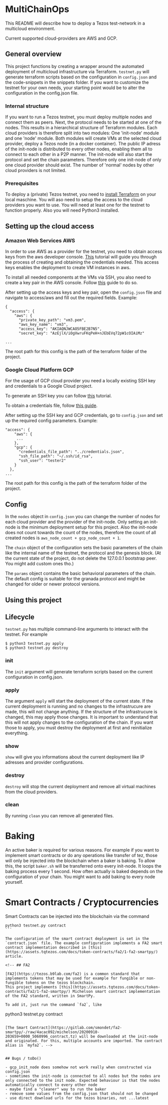 # MultiChainOps

This README will describe how to deploy a Tezos test-network in a multicloud environment.

Current supported cloud-providers are AWS and GCP.

## General overview

This project functions by creating a wrapper around the automated deployment of multicloud infrastructure via Terraform. `testnet.py` will generate terraform scripts based on the configuration in `config.json` and the code-snippets in the snippets folder.
If you want to customize the testnet for your own needs, your starting point would be to alter the configuration in the config.json file.

### Internal structure

If you want to run a Tezos testnet, you must deploy multiple nodes and connect them as peers.
Next, the protocol needs to be started at one of the nodes. This results in a hierarchical structure of Terraform modules. Each cloud providers is therefore split into two modules: One 'init-node' module and one 'node' module. Both modules will create VMs at the selected cloud provider, deploy a Tezos node (in a docker container).
The public IP adress of the init-node is distributed to every other nodes, enabling them all to connect to each other in a P2P manner. The init-node will also start the protocol and set the chain parameters. Therefore only one init-node of only one cloud provider should exist. The number of 'normal' nodes by other cloud providers is not limited.

### Prerequisites

To deploy a (private) Tezos testnet, you need to [install Terraform](https://learn.hashicorp.com/tutorials/terraform/install-cli) on your local maschine. You will aso need to setup the access to the cloud providers you want to use. You will need at least one for the testnet to function properly.
Also you will need Python3 installed.

## Setting up the cloud access

### Amazon Web Services AWS

In order to use AWS as a provider for the testnet, you need to obtain access keys from the aws developer console. [This](https://docs.aws.amazon.com/powershell/latest/userguide/pstools-appendix-sign-up.html) tutorial will guide you through the process of creating and obtaining the credentials needed.
This access keys enables the deployment to create VM instances in aws.

To install all needed components at the VMs via SSH, you also need to create a key pair in the AWS console. Follow [this](https://docs.aws.amazon.com/servicecatalog/latest/adminguide/getstarted-keypair.html) guide to do so.

After setting up the access keys and key pair, open the `config.json` file and navigate to access/aws and fill out the required fields. Example:

```
{
  "access": {
    "aws": {
      "private_key_path": "vm3.pem",
      "aws_key_name": "vm3",
      "access_key": "AKIAQNJWCAO5FBE2B7N5",
      "secret_key": "AzEjlX/iOgVwruFKqPeH+nJEbEVq72pW1cOIAiMz"

...
```

The root path for this config is the path of the terraform folder of the project.

### Google Cloud Platform GCP

For the usage of GCP cloud provider you need a locally existing SSH key and credentials to a Google Cloud project.

To generate an SSH key you can follow [this](https://confluence.atlassian.com/bitbucketserver/creating-ssh-keys-776639788.html) tutorial.

To obtain a credentials file, follow [this guide](https://cloud.google.com/community/tutorials/getting-started-on-gcp-with-terraform).

After setting up the SSH key and GCP credentials, go to `config.json` and set up the required config parameters. Example:

```
"access": {
    "aws": {
     ...
    },
    "gcp": {
      "credentials_file_path": "../credentials.json",
      "ssh_file_path": "~/.ssh/id_rsa",
      "ssh_user": "tester2"
    }
  },
...
```

The root path for this config is the path of the terraform folder of the project.

## Config

In the `nodes` object in `config.json` you can change the number of nodes for each cloud provider and the provider of the init-node. Only setting an init-node is the minimum deployment setup for this project.
Also the init-node does not count towards the count of the nodes, therefore the count of all created nodes is `aws_node_count + gcp_node_count + 1`.

The `chain` object of the configuration sets the basic parameters of the chain like the internal name of the testnet, the protocol and the genesis block.
(At the current state of the project, do not delete the 127.0.0.1 bootstrap peer. You might add custom ones tho.)

The `params` object contains the basic behavioral parameters of the chain. The default config is suitable for the granada protocol and might be changed for older or newer protocol versions.

## Using this project

## Lifecycle

`testnet.py` has multiple command-line arguments to interact with the testnet. For example

```$ python3 testnet.py init
$ python3 testnet.py apply
$ python3 testnet.py destroy
```

### init

The `init` argument will generate terraform scripts based on the current configuration in config.json.

### apply

The argument `apply` will start the deployment of the current state. If the current deployment is running and no changes to the infrastrucure are made, this will not change anything. If the structure of the infrastrucure is changed, this may apply those changes. It is important to understand that this will not apply changes to the configuration of the chain. If you want those to apply, you must destroy the deployment at first and reinitialize everything.

### show

`show` will give you informations about the current deployment like IP adresses and provider configurations.

### destroy

`destroy` will stop the current deployment and remove all virtual machines from the cloud providers.

### clean

By running `clean` you can remove all generated files.

# Baking

An active baker is required for various reasons.
For example if you want to implement smart contracts or do any operations like transfer of tez, those will only be injected into the blockchain when a baker is baking. To allow this, the script `baker.sh` will be transferred onto every init-node. It loops the baking process every 1 second. How often actually is baked depends on the configuration of your chain.
You might want to add baking to every node yourself.

# Smart Contracts / Cryptocurrencies

Smart Contracts can be injected into the blockchain via the command

````
python3 testnet.py contract
```

The configuration of the smart contract deployment is set in the `contract.json` file. The example configuration implements a FA2 smart contract implementation described in [this](https://assets.tqtezos.com/docs/token-contracts/fa2/1-fa2-smartpy/) article.

<!-- ## FA2

[FA2](https://tezos.b9lab.com/fa2) is a common standard that implements tokens that may be used for example for fungible or non-fungible tokens on the tezos blockchain.
This project implements [this](https://assets.tqtezos.com/docs/token-contracts/fa2/1-fa2-smartpy/) Michelson smart contract implementation of the FA2 standard, written in SmartPy.

To add it, just run the command `fa2`, like

````

python3 testnet.py contract

```

[The Smart Contract](https://gitlab.com/smondet/fa2-smartpy/-/raw/4acac092/michelson/20200910-203659+0000_5060996_contract.tz) will be downloaded at the init-node and originated. For this, multiple accounts are imported. The contract alias is `myfa2`. -->


## Bugs / toDo()

- gcp_init_node does somehow not work really when constructed via config.json
- sometimes the init-node is connected to all nodes but the nodes are only connected to the init node. Expected behaviour is that the nodes automatically connect to every other node
- maybe find a "cleaner" way to run the baker
- remove some values from the config.json that should not be changed
- use direct download urls for the tezos binaries, not ...latest
```
